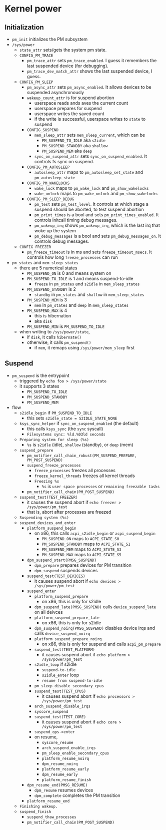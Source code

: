 Kernel power
============

## Initialization

- `pm_init` initializes the PM subsystem
- `/sys/power`
  - `state_attr` sets/gets the system pm state.
  - `CONFIG_PM_TRACE`
    - `pm_trace_attr` sets `pm_trace_enabled`.  I guess it remembers the last
      suspended device (for debugging).
    - `pm_trace_dev_match_attr` shows the last suspended device, I guess.
  - `CONFIG_PM_SLEEP`
    - `pm_async_attr` sets `pm_async_enabled`.  It allows devices to be
      suspended asynchronously
    - `wakeup_count_attr` is for suspend abortion
      - userspace reads ands aves the current count
      - userspace prepares for suspend
      - userspace writes the saved count
      - if the write is successful, userspace writes to `state` to suspend
    - `CONFIG_SUSPEND`
      - `mem_sleep_attr` sets `mem_sleep_current`, which can be
        - `PM_SUSPEND_TO_IDLE` aka `s2idle`
        - `PM_SUSPEND_STANDBY` aka `shallow`
        - `PM_SUSPEND_MEM` aka `deep`
      - `sync_on_suspend_attr` sets `sync_on_suspend_enabled`.  It controls fs
        sync on suspend.
    - `CONFIG_PM_AUTOSLEEP`
      - `autosleep_attr` maps to `pm_autosleep_set_state` and
        `pm_autosleep_state`
    - `CONFIG_PM_WAKELOCKS`
      - `wake_lock` maps to `pm_wake_lock` and `pm_show_wakelocks`
      - `wake_unlock` maps to `pm_wake_unlock` and `pm_show_wakelocks`
    - `CONFIG_PM_SLEEP_DEBUG`
      - `pm_test` sets `pm_test_level`.  It controls at which stage a suspend
        should be aborted, to test suspend abortion
      - `pm_print_times` is a bool and sets `pm_print_times_enabled`.  It
         controls initcall timing debug messages.
      - `pm_wakeup_irq` shows `pm_wakeup_irq`, which is the last irq that woke
        up the system
      - `pm_debug_messages` is a bool and sets `pm_debug_messages_on`.  It
        controls debug messages.
  - `CONFIG_FREEZER`
    - `pm_freeze_timeout` is in ms and sets `freeze_timeout_msecs`.  It
      controls how long `freeze_processes` can run
- `pm_states` and `mem_sleep_states`
  - there are 5 numerical states
    - `PM_SUSPEND_ON` is 0 and means system on
    - `PM_SUSPEND_TO_IDLE` is 1 and means suspend-to-idle
      - `freeze` in `pm_states` and `s2idle` in `mem_sleep_states`
    - `PM_SUSPEND_STANDBY` is 2
      - `standby` in `pm_states` and `shallow` in `mem_sleep_states`
    - `PM_SUSPEND_MEM` is 3
      - `mem` in `pm_states` and `deep` in `mem_sleep_states`
    - `PM_SUSPEND_MAX` is 4
      - this is hibernation
      - aka `disk`
    - `PM_SUSPEND_MIN` is `PM_SUSPEND_TO_IDLE`
  - when writing to `/sys/power/state`,
    - if `disk`, it calls `hibernate()`
    - otherwise, it calls `pm_suspend()`
      - if `mem`, it remaps using `/sys/power/mem_sleep` first

## Suspend

- `pm_suspend` is the entrypoint
  - triggered by `echo foo > /sys/power/state`
  - it supports 3 states
    - `PM_SUSPEND_TO_IDLE`
    - `PM_SUSPEND_STANDBY`
    - `PM_SUSPEND_MEM`
- flow
  - `s2idle_begin` if `PM_SUSPEND_TO_IDLE`
    - this sets `s2idle_state = S2IDLE_STATE_NONE`
  - `ksys_sync_helper` if `sync_on_suspend_enabled` (the default)
    - this calls `ksys_sync` (the `sync` syscall)
    - `Filesystems sync: %ld.%03ld seconds`
  - `Preparing system for sleep (%s)`
    - `%s` is `s2idle` (idle), `shallow` (standby), or `deep` (mem)
  - `suspend_prepare`
    - `pm_notifier_call_chain_robust(PM_SUSPEND_PREPARE, PM_POST_SUSPEND)`
    - `suspend_freeze_processes`
      - `freeze_processes` freezes all processes
      - `freeze_kernel_threads` freezes all kernel threads
      - `Freezing %s`
        - `%s` is `user space processes` or `remaining freezable tasks`
    - `pm_notifier_call_chain(PM_POST_SUSPEND)`
  - `suspend_test(TEST_FREEZER)`
    - it causes the suspend abort if `echo freezer > /sys/power/pm_test`
    - that is, abort after processes are freezed
  - `Suspending system (%s)`
  - `suspend_devices_and_enter`
    - `platform_suspend_begin`
      - on x86, this calls `acpi_s2idle_begin` or `acpi_suspend_begin`
        - `PM_SUSPEND_ON` maps to `ACPI_STATE_S0`
        - `PM_SUSPEND_STANDBY` maps to `ACPI_STATE_S1`
        - `PM_SUSPEND_MEM` maps to `ACPI_STATE_S3`
        - `PM_SUSPEND_MAX` maps to `ACPI_STATE_S5`
    - `dpm_suspend_start(PMSG_SUSPEND)`
      - `dpm_prepare` prepares devices for PM transition
      - `dpm_suspend` suspends devices
    - `suspend_test(TEST_DEVICES)`
      - it causes suspend abort if `echo devices > /sys/power/pm_test`
    - `suspend_enter`
      - `platform_suspend_prepare`
        - on x86, this is only for s2idle
      - `dpm_suspend_late(PMSG_SUSPEND)` calls `device_suspend_late` on all
        deivces
      - `platform_suspend_prepare_late`
        - on x86, this is only for s2idle
      - `dpm_suspend_noirq(PMSG_SUSPEND)` disables device irqs and calls
        `device_suspend_noirq`
      - `platform_suspend_prepare_noirq`
        - on x86, this is only for suspend and calls `acpi_pm_prepare`
      - `suspend_test(TEST_PLATFORM)`
        - it causes suspend abort if `echo platform > /sys/power/pm_test`
      - `s2idle_loop` if s2idle
        - `suspend-to-idle`
        - `s2idle_enter` loop
        - `resume from suspend-to-idle`
      - `pm_sleep_disable_secondary_cpus`
      - `suspend_test(TEST_CPUS)`
        - it causes suspend abort if `echo processors > /sys/power/pm_test`
      - `arch_suspend_disable_irqs`
      - `syscore_suspend`
      - `suspend_test(TEST_CORE)`
        - it causes suspend abort if `echo core > /sys/power/pm_test`
      - `suspend_ops->enter`
      - on resume,
        - `syscore_resume`
        - `arch_suspend_enable_irqs`
        - `pm_sleep_enable_secondary_cpus`
        - `platform_resume_noirq`
        - `dpm_resume_noirq`
        - `platform_resume_early`
        - `dpm_resume_early`
        - `platform_resume_finish`
    - `dpm_resume_end(PMSG_RESUME)`
      - `dpm_resume` resumes devices
      - `dpm_complete` completes the PM transition
    - `platform_resume_end`
  - `Finishing wakeup.`
  - `suspend_finish`
    - `suspend_thaw_processes`
    - `pm_notifier_call_chain(PM_POST_SUSPEND)`
